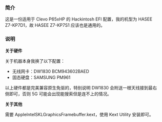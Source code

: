 ### 简介

这是一份适用于 Clevo P65xHP 的 Hackintosh EFI 配置，我的机型为 HASEE Z7-KP7D1，故 HASEE Z7-KP7S1 应该也是通用的。

### 说明

**关于硬件**

关于机器本身我换了以下配置：

- 无线网卡：DW1830 BCM943602BAED
- 固态硬盘：SAMSUNG PM961

以上硬件都是完美兼容原生免驱的，特别说明 DW1830 会附送一根天线接到最右侧即可，否则 5G 可能会出现能搜索但是连不上的情况。

**关于其他**

需要 AppleIntelSKLGraphicsFramebuffer.kext，使用 Kext Utility 安装即可。